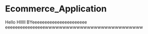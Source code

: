 # Ecommerce_Application

Hello 
HIIIII
BYeeeeeeeeeeeeeeeeeeeeee
eeeeeeeeeeeeeeeewwwwwwwwwwwwwwwwwwwwwwwwwwww
